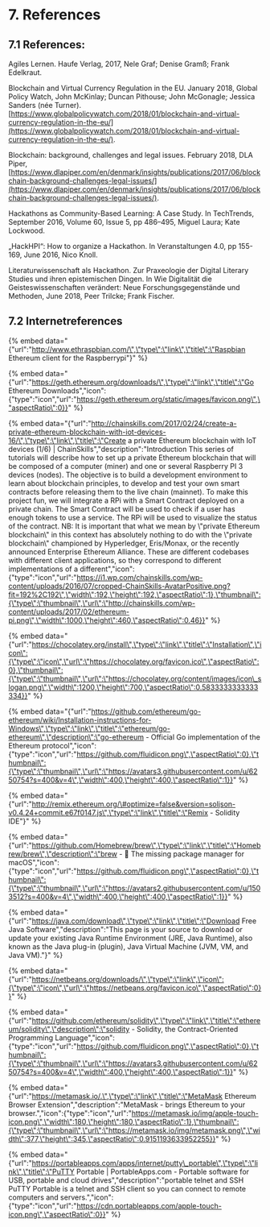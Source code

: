# 7. References

## 7.1 References:

Agiles Lernen. Haufe Verlag, 2017, Nele Graf; Denise Gramß; Frank Edelkraut.

Blockchain and Virtual Currency Regulation in the EU. January 2018, Global Policy Watch, John McKinlay; Duncan Pithouse; John McGonagle; Jessica Sanders \(née Turner\). [https://www.globalpolicywatch.com/2018/01/blockchain-and-virtual-currency-regulation-in-the-eu/](https://www.globalpolicywatch.com/2018/01/blockchain-and-virtual-currency-regulation-in-the-eu/).

Blockchain: background, challenges and legal issues. February 2018, DLA Piper, [https://www.dlapiper.com/en/denmark/insights/publications/2017/06/blockchain-background-challenges-legal-issues/](https://www.dlapiper.com/en/denmark/insights/publications/2017/06/blockchain-background-challenges-legal-issues/).

Hackathons as Community-Based Learning: A Case Study. In TechTrends, September 2016, Volume 60, Issue 5, pp 486–495, Miguel Laura; Kate Lockwood.

„HackHPI“: How to organize a Hackathon. In Veranstaltungen 4.0, pp 155-169, June 2016, Nico Knoll.

Literaturwissenschaft als Hackathon. Zur Praxeologie der Digital Literary Studies und ihren epistemischen Dingen. In Wie Digitalität die Geisteswissenschaften verändert: Neue Forschungsgegenstände und Methoden, June 2018, Peer Trilcke; Frank Fischer.

## 7.2 Internetreferences

{% embed data="{\"url\":\"http://www.ethraspbian.com/\",\"type\":\"link\",\"title\":\"Raspbian Ethereum client for the Raspberrypi\"}" %}

{% embed data="{\"url\":\"https://geth.ethereum.org/downloads/\",\"type\":\"link\",\"title\":\"Go Ethereum Downloads\",\"icon\":{\"type\":\"icon\",\"url\":\"https://geth.ethereum.org/static/images/favicon.png\",\"aspectRatio\":0}}" %}

{% embed data="{\"url\":\"http://chainskills.com/2017/02/24/create-a-private-ethereum-blockchain-with-iot-devices-16/\",\"type\":\"link\",\"title\":\"Create a private Ethereum blockchain with IoT devices \(1/6\) \| ChainSkills\",\"description\":\"Introduction This series of tutorials will describe how to set up a private Ethereum blockchain that will be composed of a computer \(miner\) and one or several Raspberry PI 3 devices \(nodes\). The objective is to build a development environment to learn about blockchain principles, to develop and test your own smart contracts before releasing them to the live chain \(mainnet\). To make this project fun, we will integrate a RPi with a Smart Contract deployed on a private chain. The Smart Contract will be used to check if a user has enough tokens to use a service. The RPi will be used to visualize the status of the contract. NB: It is important that what we mean by \\\"private Ethereum blockchain\\\" in this context has absolutely nothing to do with the \\\"private blockchain\\\" championed by Hyperledger, Eris/Monax, or the recently announced Enterprise Ethereum Alliance. These are different codebases with different client applications, so they correspond to different implementations of a different\",\"icon\":{\"type\":\"icon\",\"url\":\"https://i1.wp.com/chainskills.com/wp-content/uploads/2016/07/cropped-ChainSkills-AvatarPositive.png?fit=192%2C192\",\"width\":192,\"height\":192,\"aspectRatio\":1},\"thumbnail\":{\"type\":\"thumbnail\",\"url\":\"http://chainskills.com/wp-content/uploads/2017/02/ethereum-pi.png\",\"width\":1000,\"height\":460,\"aspectRatio\":0.46}}" %}

{% embed data="{\"url\":\"https://chocolatey.org/install\",\"type\":\"link\",\"title\":\"Installation\",\"icon\":{\"type\":\"icon\",\"url\":\"https://chocolatey.org/favicon.ico\",\"aspectRatio\":0},\"thumbnail\":{\"type\":\"thumbnail\",\"url\":\"https://chocolatey.org/content/images/icon\_slogan.png\",\"width\":1200,\"height\":700,\"aspectRatio\":0.5833333333333334}}" %}

{% embed data="{\"url\":\"https://github.com/ethereum/go-ethereum/wiki/Installation-instructions-for-Windows\",\"type\":\"link\",\"title\":\"ethereum/go-ethereum\",\"description\":\"go-ethereum - Official Go implementation of the Ethereum protocol\",\"icon\":{\"type\":\"icon\",\"url\":\"https://github.com/fluidicon.png\",\"aspectRatio\":0},\"thumbnail\":{\"type\":\"thumbnail\",\"url\":\"https://avatars3.githubusercontent.com/u/6250754?s=400&v=4\",\"width\":400,\"height\":400,\"aspectRatio\":1}}" %}

{% embed data="{\"url\":\"http://remix.ethereum.org/\#optimize=false&version=soljson-v0.4.24+commit.e67f0147.js\",\"type\":\"link\",\"title\":\"Remix - Solidity IDE\"}" %}

{% embed data="{\"url\":\"https://github.com/Homebrew/brew\",\"type\":\"link\",\"title\":\"Homebrew/brew\",\"description\":\"brew - 🍺 The missing package manager for macOS\",\"icon\":{\"type\":\"icon\",\"url\":\"https://github.com/fluidicon.png\",\"aspectRatio\":0},\"thumbnail\":{\"type\":\"thumbnail\",\"url\":\"https://avatars2.githubusercontent.com/u/1503512?s=400&v=4\",\"width\":400,\"height\":400,\"aspectRatio\":1}}" %}

{% embed data="{\"url\":\"https://java.com/download\",\"type\":\"link\",\"title\":\"Download Free Java Software\",\"description\":\"This page is your source to download or update your existing Java Runtime Environment \(JRE, Java Runtime\), also known as the Java plug-in \(plugin\), Java Virtual Machine \(JVM, VM, and Java VM\).\"}" %}

{% embed data="{\"url\":\"https://netbeans.org/downloads/\",\"type\":\"link\",\"icon\":{\"type\":\"icon\",\"url\":\"https://netbeans.org/favicon.ico\",\"aspectRatio\":0}}" %}

{% embed data="{\"url\":\"https://github.com/ethereum/solidity\",\"type\":\"link\",\"title\":\"ethereum/solidity\",\"description\":\"solidity - Solidity, the Contract-Oriented Programming Language\",\"icon\":{\"type\":\"icon\",\"url\":\"https://github.com/fluidicon.png\",\"aspectRatio\":0},\"thumbnail\":{\"type\":\"thumbnail\",\"url\":\"https://avatars3.githubusercontent.com/u/6250754?s=400&v=4\",\"width\":400,\"height\":400,\"aspectRatio\":1}}" %}

{% embed data="{\"url\":\"https://metamask.io/.\",\"type\":\"link\",\"title\":\"MetaMask Ethereum Browser Extension\",\"description\":\"MetaMask - brings Ethereum to your browser.\",\"icon\":{\"type\":\"icon\",\"url\":\"https://metamask.io/img/apple-touch-icon.png\",\"width\":180,\"height\":180,\"aspectRatio\":1},\"thumbnail\":{\"type\":\"thumbnail\",\"url\":\"https://metamask.io/img/metamask.png\",\"width\":377,\"height\":345,\"aspectRatio\":0.9151193633952255}}" %}

{% embed data="{\"url\":\"https://portableapps.com/apps/internet/putty\_portable\",\"type\":\"link\",\"title\":\"PuTTY Portable \| PortableApps.com - Portable software for USB, portable and cloud drives\",\"description\":\"portable telnet and SSH PuTTY Portable is a telnet and SSH client so you can connect to remote computers and servers.\",\"icon\":{\"type\":\"icon\",\"url\":\"https://cdn.portableapps.com/apple-touch-icon.png\",\"aspectRatio\":0}}" %}



